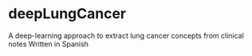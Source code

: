 # deepLungCancer
A deep-learning approach to extract lung cancer concepts from clinical notes Written in Spanish
